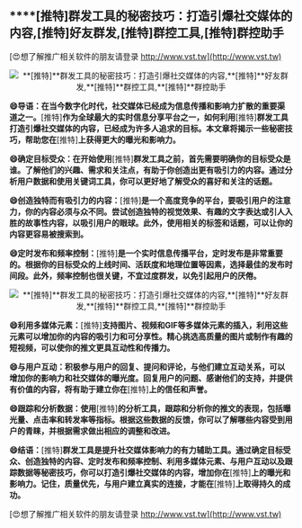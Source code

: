 ## ****[推特]**群发工具的秘密技巧：打造引爆社交媒体的内容,**[推特]**好友群发,**[推特]**群控工具,**[推特]**群控助手**

[😍想了解推广相关软件的朋友请登录 http://www.vst.tw](http://www.vst.tw)

 <center><img src="https://vst.tw/MP4/tuiguang/png/4.png" alt="**[推特]**群发工具的秘密技巧：打造引爆社交媒体的内容,**[推特]**好友群发,**[推特]**群控工具,**[推特]**群控助手"></center>

**😄导语：在当今数字化时代，社交媒体已经成为信息传播和影响力扩散的重要渠道之一。**[推特]**作为全球最大的实时信息分享平台之一，如何利用**[推特]**群发工具打造引爆社交媒体的内容，已经成为许多人追求的目标。本文章将揭示一些秘密技巧，帮助您在**[推特]**上获得更大的曝光和影响力。**

**😄确定目标受众：在开始使用**[推特]**群发工具之前，首先需要明确你的目标受众是谁。了解他们的兴趣、需求和关注点，有助于你创造出更有吸引力的内容。通过分析用户数据和使用关键词工具，你可以更好地了解受众的喜好和关注的话题。**

**😄创造独特而有吸引力的内容：**[推特]**是一个高度竞争的平台，要吸引用户的注意力，你的内容必须与众不同。尝试创造独特的视觉效果、有趣的文字表达或引人入胜的故事性内容，以吸引用户的眼球。此外，使用相关的标签和话题，可以让你的内容更容易被搜索到。**

**😄定时发布和频率控制：**[推特]**是一个实时信息传播平台，定时发布是非常重要的。根据你的目标受众的上线时间、活跃度和地理位置等因素，选择最佳的发布时间段。此外，频率控制也很关键，不宜过度群发，以免引起用户的厌倦。**

 <center><img src="https://vst.tw/MP4/tuiguang/png/6.png" alt="**[推特]**群发工具的秘密技巧：打造引爆社交媒体的内容,**[推特]**好友群发,**[推特]**群控工具,**[推特]**群控助手"></center>

**😄利用多媒体元素：**[推特]**支持图片、视频和GIF等多媒体元素的插入，利用这些元素可以增加你的内容的吸引力和可分享性。精心挑选高质量的图片或制作有趣的短视频，可以使你的推文更具互动性和传播力。**

**😄与用户互动：积极参与用户的回复、提问和评论，与他们建立互动关系，可以增加你的影响力和社交媒体的曝光度。回复用户的问题、感谢他们的支持，并提供有价值的内容，将有助于建立你在**[推特]**上的信任和声誉。**

**😄跟踪和分析数据：使用**[推特]**的分析工具，跟踪和分析你的推文的表现，包括曝光量、点击率和转发率等指标。根据这些数据的反馈，你可以了解哪些内容受到用户的青睐，并根据需求做出相应的调整和改进。**

**😄结语：**[推特]**群发工具是提升社交媒体影响力的有力辅助工具。通过确定目标受众、创造独特的内容、定时发布和频率控制、利用多媒体元素、与用户互动以及跟踪数据等秘密技巧，你可以打造引爆社交媒体的内容，增加你在**[推特]**上的曝光和影响力。记住，质量优先，与用户建立真实的连接，才能在**[推特]**上取得持久的成功。**

[😍想了解推广相关软件的朋友请登录 http://www.vst.tw](http://www.vst.tw)




